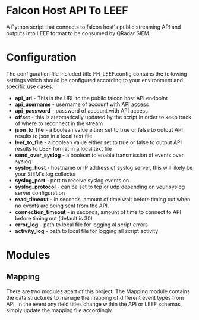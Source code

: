 # Falcon Host API To LEEF

A Python script that connects to falcon host's public streaming API and outputs into LEEF format to be consumed by QRadar SIEM.

# Configuration

The configuration file included title FH_LEEF.config contains the following settings which should be configured according to your environment and specific use cases.

* __api_url__ - This is the URL to the public falcon host API endpoint
* __api_username__ - username of account with API access
* __api_password__ - password of account with API access
* __offset__ - this is automatically updated by the script in order to keep track of where to reconnect in the stream 
* __json_to_file__ - a boolean value either set to true or false to output API results to json in a local text file
* __leef_to_file__ - a boolean value either set to true or false to output API results to LEEF format in a local text file
* __send_over_syslog__ - a boolean to enable transmission of events over syslog
* __syslog_host__ - hostname or IP address of syslog server, this will likely be your SIEM's log collector
* __syslog_port__ - port to receive syslog events on
* __syslog_protocol__ - can be set to tcp or udp depending on your syslog server configuration
* __read_timeout__ - in seconds, amount of time wait before timing out when no events are being sent from the API.
* __connection_timeout__ - in seconds, amount of time to connect to API before timing out (default is 30)
* __error_log__ - path to local file for logging al script errors
* __activity_log__ - path to local file for logging all script activity

# Modules

## Mapping ##

There are two modules apart of this project.  The Mapping module contains the data structures to manage the mapping of different event types from API.  In the event any field titles change within the API or LEEF schemas, simply update the mapping file accordingly.



